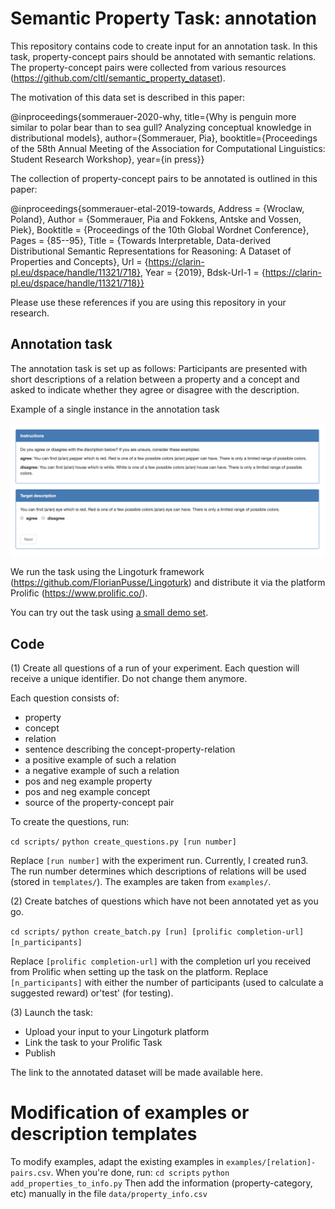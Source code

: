 # Semantic Property Task: annotation

This repository contains code to create input for an annotation task. In this task, property-concept pairs should be annotated with semantic relations. The property-concept pairs were collected from various resources (https://github.com/cltl/semantic_property_dataset).

The motivation of this data set is described in this paper:

@inproceedings{sommerauer-2020-why,
  title={Why is penguin more similar to polar bear than to sea gull? Analyzing conceptual knowledge in distributional models},
  author={Sommerauer, Pia},
  booktitle={Proceedings of the 58th Annual Meeting of the Association for Computational Linguistics: Student Research Workshop},
  year={in press}}

The collection of property-concept pairs to be annotated is outlined in this paper:

@inproceedings{sommerauer-etal-2019-towards,
	Address = {Wroclaw, Poland},
	Author = {Sommerauer, Pia and Fokkens, Antske and Vossen, Piek},
	Booktitle = {Proceedings of the 10th Global Wordnet Conference},
	Pages = {85--95},
	Title = {Towards Interpretable, Data-derived Distributional Semantic Representations for Reasoning: A Dataset of Properties and Concepts},
	Url = {https://clarin-pl.eu/dspace/handle/11321/718},
	Year = {2019},
	Bdsk-Url-1 = {https://clarin-pl.eu/dspace/handle/11321/718}}


Please use these references if you are using this repository in your research.

## Annotation task

The annotation task is set up as follows: Participants are presented with short descriptions of a relation between a property and a concept and asked to indicate whether they agree or disagree with the description.

Example of a single instance in the annotation task

![Task](images/task.png)

We run the task using the Lingoturk framework (https://github.com/FlorianPusse/Lingoturk) and distribute it via the platform Prolific (https://www.prolific.co/).

You can try out the task using [a small demo set](https://crowdannotation.cltl.nl/renderProlific?expId=367&partId=367&redirectUrl=).


## Code

(1) Create all questions of a run of your experiment. Each question will receive a unique identifier. Do not change them anymore.

Each question consists of:

* property
* concept
* relation
* sentence describing the concept-property-relation
* a positive example of such a relation
* a negative example of such a relation
* pos and neg example property
* pos and neg example concept
* source of the property-concept pair

To create the questions, run:

`cd scripts/`
`python create_questions.py [run number]`

Replace `[run number]` with the experiment run. Currently, I created run3. The run number determines which descriptions of relations will be used (stored in `templates/`). The examples are taken from `examples/`.

(2) Create batches of questions which have not been annotated yet as you go.

`cd scripts/`
`python create_batch.py [run] [prolific completion-url] [n_participants]`

Replace `[prolific completion-url]` with the completion url you received from Prolific when setting up the task on the platform. Replace `[n_participants]` with either the number of participants (used to calculate a suggested reward) or'test' (for testing).

(3) Launch the task:

* Upload your input to your Lingoturk platform
* Link the task to your Prolific Task
* Publish


The link to the annotated dataset will be made available here.


# Modification of examples or description templates

To modify examples, adapt the existing examples in `examples/[relation]-pairs.csv`.
When you're done, run:
`cd scripts`
`python add_properties_to_info.py`
Then add the information (property-category, etc) manually in the file `data/property_info.csv`
